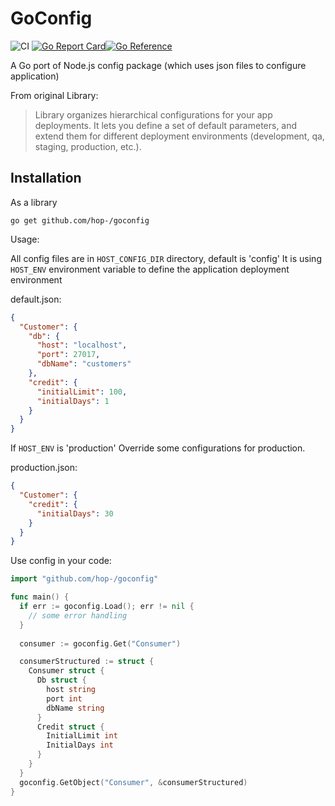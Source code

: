 # GoConfig

![CI](https://github.com/hop-/goconfig/workflows/CI/badge.svg) [![Go Report Card](https://goreportcard.com/badge/github.com/hop-/goconfig)](https://goreportcard.com/report/github.com/hop-/goconfig)[![Go Reference](https://pkg.go.dev/badge/github.com/hop-/goconfig.svg)](https://pkg.go.dev/github.com/hop-/goconfig)

A Go port of Node.js config package (which uses json files to configure application)

From original Library:
> Library organizes hierarchical configurations for your app deployments.
> It lets you define a set of default parameters, and extend them for different deployment environments (development, qa, staging, production, etc.).

## Installation

As a library

```shell
go get github.com/hop-/goconfig
```

Usage:

All config files are in `HOST_CONFIG_DIR` directory, default is 'config'
It is using `HOST_ENV` environment variable to define the application deployment environment

default.json:

```json
{
  "Customer": {
    "db": {
      "host": "localhost",
      "port": 27017,
      "dbName": "customers"
    },
    "credit": {
      "initialLimit": 100,
      "initialDays": 1
    }
  }
}
```

If `HOST_ENV` is 'production'
Override some configurations for production.

production.json:

```json
{
  "Customer": {
    "credit": {
      "initialDays": 30
    }
  }
}
```

Use config in your code:

```go
import "github.com/hop-/goconfig"

func main() {
  if err := goconfig.Load(); err != nil {
    // some error handling
  }
  
  consumer := goconfig.Get("Consumer")

  consumerStructured := struct {
    Consumer struct {
      Db struct {
        host string
        port int
        dbName string
      }
      Credit struct {
        InitialLimit int
        InitialDays int
      }
    }
  }
  goconfig.GetObject("Consumer", &consumerStructured)
}
```

